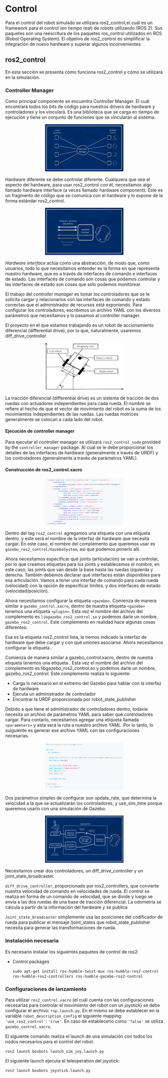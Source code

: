 # Control 

Para el control del robot simulado se utilizara ros2_control,el cuál es un framework para el control (en tiempo real) de robots utilizando (ROS 2). Sus paquetes son una reescritura de los paquetes ros_control utilizados en ROS (Robot Operating System). El objetivo de ros2_control es simplificar la integración de nuevo hardware y superar algunos inconvenientes.

## ros2_control

En esta sección se presenta cómo funciona ros2_control y cómo se utilizará en la simulación. 

### Controller Manager
Como principal componente se encuentra Controller Manager. El cuál encontrará todos los bits de código para nuestros drivers de hardware y controladores y los vinculará. Es una biblioteca que se carga en tiempo de ejecución y tiene un conjunto de funciones que se vincularán al sistema.

<p align="center" width="100%">
    <img src="./image/controller_manager.png"  height="150" width="250" > 
</p>
Hardware diferente se debe controlar diferente. Cualquiera que sea el aspecto del hardware, para usar ros2_control con él, necesitamos algo llamado hardware interface  (a veces llamado hardware component). Este es un fragmento de código que se comunica con el hardware y lo expone de la forma estándar ros2_control. 

<p align="center" width="100%">
    <img src="./image/hardware_interface.png"  height="150" width="250" > 
</p>

*Hardware interface* actúa como una abstracción, de modo que, como usuarios, todo lo que necesitamos entender es la forma en que representa nuestro hardware, que es a través de interfaces de comando e interfaces de estado. Las interfaces de comando son cosas que podemos controlar y las interfaces de estado son cosas que solo podemos monitorear.

El trabajo del *controller manager* es tomar los controladores que se le solicita cargar y relacionarlos con las interfaces de comando y estado correctas que el administrador de recursos está exponiendo. Para configurar los controladores, escribimos un archivo YAML con los diversos parámetros que necesitamos y lo pasamos al controller manager. 

El proyecto en el que estamos trabajando es un robot de accionamiento diferencial (differential drive), por lo que, naturalmente, usaremos diff_drive_controller. 


<p align="center" width="100%">
    <img src="./image/diff_drive.png" height="150" width="250"  > 
</p>

La tracción diferencial (differential drive) es un sistema de tracción de dos ruedas con actuadores independientes para cada rueda. El nombre se refiere al hecho de que el vector de movimiento del robot es la suma de los movimientos independientes de las ruedas. Las ruedas motrices generalmente se colocan a cada lado del robot. 

#### Ejecución de controller manager

Para ejecutar el controller manager se utilizará `ros2_control_node` provided by the `controller_manager` package. Al cual se le debe proporcionar los detalles de las interfaces de hardware (generalmente a través de URDF) y los controladores (generalmente a través de parámetros YAML).

#### Construcción de ros2_control.xacro

<p align="center" width="100%">
    <img src="./image/ros2_control.png" height="150" width="250"  > 
</p>

Dentro del tag `ros2_control` agregamos una etiqueta <hardware> con una etiqueta <plugin> dentro, y este será el nombre de la interfaz de hardware que necesita cargar. En este caso, el nombre del complemento que queremos usar es `gazebo_ros2_control/GazeboSystem`, así que podemos ponerlo allí.

Ahora necesitamos especificar qué joints (articulación) se van a controlar, por lo que creamos etiquetas para los joints y establecemos el nombre; en este caso, las joints que van desde la base hasta las ruedas izquierda y derecha. También debemos declarar qué interfaces están disponibles para esa articulación. Vamos a tener una interfaz de comando para cada rueda (velocidad) con la opción de especificar límites, y dos interfaces de estado (velocidad/posición).

Ahora necesitamos configurar la etiqueta `<gazebo>`. Comienza de manera similar a `gazebo_control.xacro`, dentro de nuestra etiqueta `<gazebo>` tenemos una etiqueta `<plugin>`. Esta vez el nombre del archivo del complemento es `libgazebo_ros2_control.so` y podemos darle un nombre, `gazebo_ros2_control`. Este complemento en realidad hace algunas cosas diferentes:

Esa es la etiqueta ros2_control lista, le hemos indicado la interfaz de hardware que debe cargar y con qué uniones asociarse. Ahora necesitamos configurar la etiqueta <gazebo>.

Comienza de manera similar a gazebo_control.xacro, dentro de nuestra etiqueta <gazebo> tenemos una etiqueta <plugin>. Esta vez el nombre del archivo del complemento es libgazebo_ros2_control.so y podemos darle un nombre, gazebo_ros2_control. Este complemento realiza lo siguiente:

- Carga lo necesario en el extremo del Gazebo para hablar con la interfaz de hardware
- Ejecuta un administrador de controlador
- Encontrar la URDF proporcionada por robot_state_publisher


Debido a que tiene el administrador de controladores dentro, todavía necesita un archivo de parámetros YAML para saber qué controladores cargar. Para contarlo, necesitamos agregar una etiqueta llamada `<parameters>` y esta será la ruta a nuestro archivo YAML. Por lo tanto, lo suiguiente es generar ese archivo YAML con las configuraciones necesarias. 

<p align="center" width="100%">
    <img src="./image/my_controller.png" height="150" width="250"  > 
</p>

Dos parámetros simples de configurar son update_rate, que determina la velocidad a la que se actualizarán los controladores, y use_sim_time porque queremos usarlo con una simulación de Gazebo.

<p align="center" width="100%">
    <img src="./image/ros2_control_explain.png" height="150" width="250"  > 
</p>
Necesitamos crear dos controladores, un diff_drive_controller y un joint_state_broadcaster. 

`diff_drive_controller`, proporcionado por ros2_controllers, que convierte nuestra velocidad de comando en velocidades de rueda. El control se realiza en forma de un comando de velocidad, que se divide y luego se envía a las dos ruedas de una base de tracción diferencial. La odometría se calcula a partir de la información del hardware y se publica

`Joint_state_broadcaster` simplemente usa las posiciones del codificador de rueda para publicar el mensaje /joint_states que robot_state_publisher necesita para generar las transformaciones de rueda.


### Instalación necesaria 

Es necesario instalar los siguientes paquetes de control de ros2: 

- Control packages
    ```
    sudo apt-get install ros-humble-twist-mux ros-humble-ros2-control ros-humble-ros2-controllers ros-humble-gazebo-ros2-control  
    ```

### Configuraciones de lanzamiento

Para utilizar `ros2_control.xacro` (el cuál cuenta con las configuraciones necesarias para controlar el movimiento del robot con un joystick) se debe configurar el archivo: `rsp.launch.py`. En el mismo se debe establecer en la variable `robot_description_config` el siguiente mapping: `'use_ros2_control'`: `'true'`.
En caso de establecerlo como `'false'` se utiliza  `gazebo_control.xacro`.


El siguiente comando realiza el launch de una simulación con todos los nodos necesarios para el control del robot.

``` 
ros2 launch boxbots launch_sim_joy.launch.py
```

El siguiente launch ejecuta el teleoperation del joystick:  
``` 
ros2 launch boxbots joystick.launch.py
```


